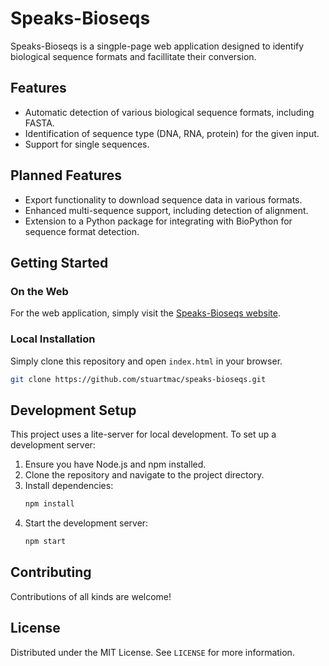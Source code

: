 
# Speaks-Bioseqs

Speaks-Bioseqs is a singple-page web application designed to identify biological sequence formats and facillitate their conversion.

## Features

- Automatic detection of various biological sequence formats, including FASTA.
- Identification of sequence type (DNA, RNA, protein) for the given input.
- Support for single sequences.

## Planned Features
- Export functionality to download sequence data in various formats.
- Enhanced multi-sequence support, including detection of alignment.
- Extension to a Python package for integrating with BioPython for sequence format detection.

## Getting Started

### On the Web
For the web application, simply visit the [Speaks-Bioseqs website](https://stuartmac.github.io/speaks-bioseqs/).

### Local Installation
Simply clone this repository and open `index.html` in your browser.

```bash
git clone https://github.com/stuartmac/speaks-bioseqs.git
```

## Development Setup

This project uses a lite-server for local development. To set up a development server:

1. Ensure you have Node.js and npm installed.
2. Clone the repository and navigate to the project directory.
3. Install dependencies:
   ```bash
   npm install
   ```
4. Start the development server:
   ```bash
   npm start
   ```

## Contributing

 Contributions of all kinds are welcome!

## License

Distributed under the MIT License. See `LICENSE` for more information.
